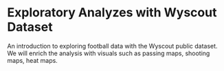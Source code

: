 # Exploratory Analyzes with Wyscout Dataset

An introduction to exploring football data with the Wyscout public dataset. We will enrich the analysis with visuals such as passing maps, shooting maps, heat maps.
